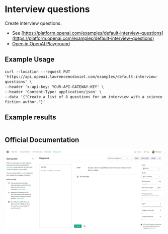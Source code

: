 # Interview questions

Create interview questions.

- See [https://platform.openai.com/examples/default-interview-questions](https://platform.openai.com/examples/default-interview-questions)
- [Open in OpenAI Playground](https://platform.openai.com/playground/p/default-interview-questions)

## Example Usage

```console
curl --location --request PUT 'https://api.openai.lawrencemcdaniel.com/examples/default-interview-questions' \
--header 'x-api-key: YOUR-API-GATEWAY-KEY' \
--header 'Content-Type: application/json' \
--data '{"Create a list of 8 questions for an interview with a science fiction author."}'
```

## Example results

```json

```

## Official Documentation

![OpenAI Playground](https://raw.githubusercontent.com/FullStackWithLawrence/aws-openai/main/doc/examples/example-17-interview-questions.png "OpenAI Playground")
